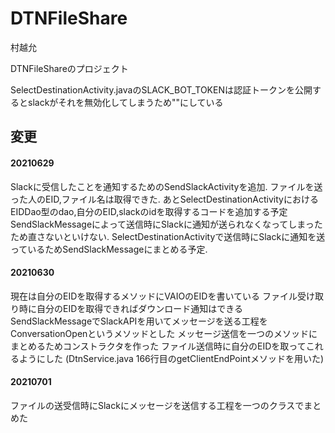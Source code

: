 # DTNFileShare
村越允

DTNFileShareのプロジェクト

SelectDestinationActivity.javaのSLACK_BOT_TOKENは認証トークンを公開するとslackがそれを無効化してしまうため""にしている

## 変更 

#### 20210629

Slackに受信したことを通知するためのSendSlackActivityを追加.
ファイルを送った人のEID,ファイル名は取得できた.
あとSelectDestinationActivityにおけるEIDDao型のdao,自分のEID,slackのidを取得するコードを追加する予定
SendSlackMessageによって送信時にSlackに通知が送られなくなってしまったため直さないといけない.
SelectDestinationActivityで送信時にSlackに通知を送っているためSendSlackMessageにまとめる予定.

#### 20210630

現在は自分のEIDを取得するメソッドにVAIOのEIDを書いている
ファイル受け取り時に自分のEIDを取得できればダウンロード通知はできる
SendSlackMessageでSlackAPIを用いてメッセージを送る工程をConversationOpenというメソッドとした
メッセージ送信を一つのメソッドにまとめるためコンストラクタを作った
ファイル送信時に自分のEIDを取ってこれるようにした
(DtnService.java 166行目のgetClientEndPointメソッドを用いた)

#### 20210701
ファイルの送受信時にSlackにメッセージを送信する工程を一つのクラスでまとめた
